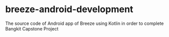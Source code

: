 # breeze-android-development
The source code of Android app of Breeze using Kotlin in order to complete Bangkit Capstone Project
